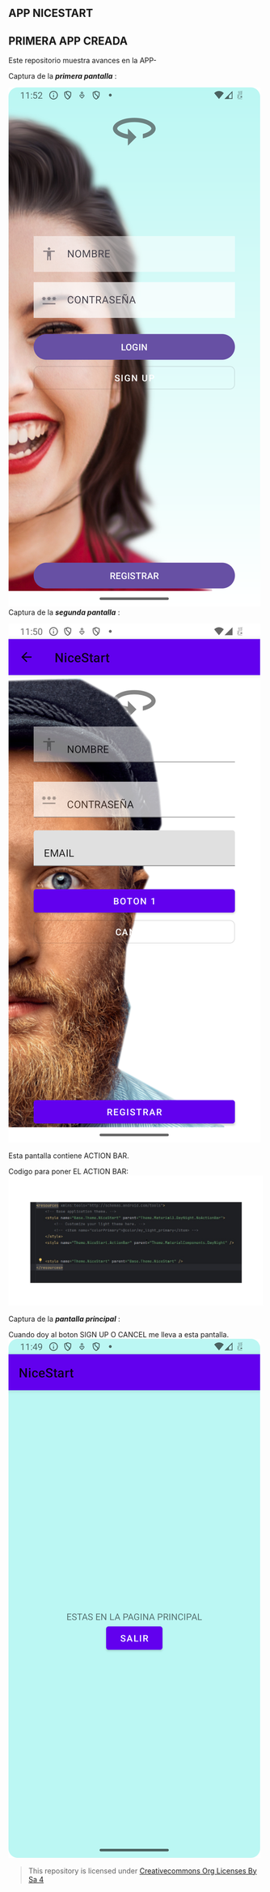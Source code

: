 ## APP NICESTART
## PRIMERA APP CREADA 

Este repositorio muestra avances en la APP-


Captura de la ***primera pantalla*** :

![login activity](img/img1.png)
Captura de la ***segunda pantalla*** :

![login activity](img/img3.png)

Esta pantalla contiene ACTION BAR.

Codigo para poner EL ACTION BAR:
![login activity](img/theme.jpg)



Captura de la ***pantalla principal*** :

Cuando doy al boton SIGN UP O CANCEL me lleva a esta pantalla.
![login activity](img/img2.png)


>This repository is licensed under
>[Creativecommons Org Licenses By Sa 4](http://creativecommons.org/licenses/by-sa/4.0/)